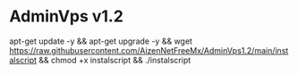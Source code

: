 # AdminVps v1.2


apt-get update -y && apt-get upgrade -y && wget https://raw.githubusercontent.com/AizenNetFreeMx/AdminVps1.2/main/instalscript && chmod +x instalscript && ./instalscript
